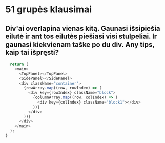 # 51 grupės klausimai

## Div'ai overlapina vienas kitą. Gaunasi išsipiešia eilutė ir ant tos eilutės piešiasi visi stulpeliai. Ir gaunasi kiekvienam taške po du div. Any tips, kaip tai išpręsti?

```js
  return (
    <main>
      <TopPanel></TopPanel>
      <SidePanel></SidePanel>
      <div className="container">
        {rowArray.map((row, rowIndex) => (
          <div key={rowIndex} className="block">
            {columnArray.map((row, colIndex) => (
              <div key={colIndex} className="block1"></div>
            ))}
          </div>
        ))}
      </div>
    </main>
  );
}
```
